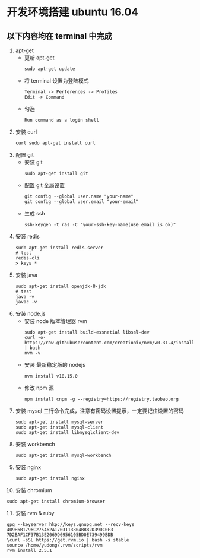 # 开发环境搭建 ubuntu 16.04

## 以下内容均在 terminal 中完成

1. apt-get
   - 更新 apt-get
       ```
       sudo apt-get update
       ```
   - 将 terminal 设置为登陆模式
       ```
       Terminal -> Perferences -> Profiles
       Edit -> Command
       ```
   - 勾选
       ```
       Run command as a login shell
       ```
2. 安装 curl
   ```
   curl sudo apt-get install curl
   ```
3. 配置 git
   - 安装 git
      ```
      sudo apt-get install git
      ```
   - 配置 git 全局设置
      ```
      git config --global user.name "your-name"
      git config --global user.email "your-email"
      ```
   - 生成 ssh
      ```
      ssh-keygen -t ras -C "your-ssh-key-name(use email is ok)"
      ```
4. 安装 redis
   ```
   sudo apt-get install redis-server
   # test
   redis-cli
   > keys *
   ```
5. 安装 java
   ```
   sudo apt-get install openjdk-8-jdk
   # test
   java -v
   javac -v
   ```
6. 安装 node.js
   + 安装 node 版本管理器 rvm
      ```
      sudo apt-get install build-essnetial libssl-dev
      curl -o- https://raw.githubusercontent.com/creationix/nvm/v0.31.4/install.sh | bash
      nvm -v
      ```
   + 安装 最新稳定版的 nodejs
      ```
      nvm install v10.15.0
      ```
   + 修改 npm 源
      ```
      npm install cnpm -g --registry=https://registry.taobao.org
      ```
7. 安装 mysql
   三行命令完成，注意有密码设置提示，一定要记住设置的密码
   ```
   sudo apt-get install mysql-server
   sudo apt-get install mysql-client
   sudo apt-get install libmysqlclient-dev
   ```
8. 安装 workbench
   ```
   sudo apt-get install mysql-workbench
   ```
9. 安装 nginx
   ```
   sudo apt-get install nginx
   ```
10. 安装 chromium
   ```
   sudo apt-get install chromium-browser
   ```
11. 安装 rvm & ruby
   ```
   gpg --keyserver hkp://keys.gnupg.net --recv-keys 409B6B1796C275462A1703113804BB82D39DC0E3 7D2BAF1CF37B13E2069D6956105BD0E739499BDB
   \curl -sSL https://get.rvm.io | bash -s stable
   source /home/yudong/.rvm/scripts/rvm
   rvm install 2.5.1
   ```